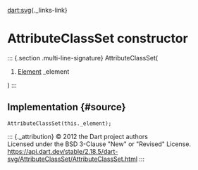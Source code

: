 [dart:svg](../../dart-svg/dart-svg-library){._links-link}

AttributeClassSet constructor
=============================

::: {.section .multi-line-signature}
AttributeClassSet(

1.  [Element](../../dart-html/element-class) \_element

)
:::

Implementation {#source}
--------------

``` {.language-dart data-language="dart"}
AttributeClassSet(this._element);
```

::: {._attribution}
© 2012 the Dart project authors\
Licensed under the BSD 3-Clause \"New\" or \"Revised\" License.\
<https://api.dart.dev/stable/2.18.5/dart-svg/AttributeClassSet/AttributeClassSet.html>
:::
